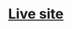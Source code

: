 # [Live site]([https://ezbook.netlify.app/login](https://creative-sfogliatella-1f6c71.netlify.app/))
